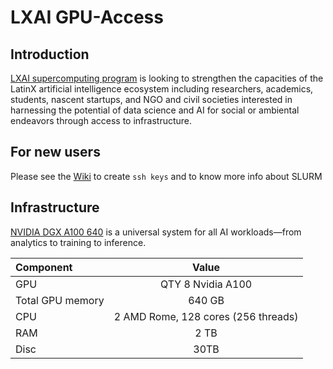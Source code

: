 # LXAI GPU-Access

## Introduction
[LXAI supercomputing program](https://www.latinxinai.org/supercomputer-cfp) is looking to strengthen the capacities of the LatinX artificial intelligence ecosystem including researchers, academics, students, nascent startups, and NGO and civil societies interested in harnessing the potential of data science and AI for social or ambiental endeavors through access to infrastructure.

## For new users
Please see the [Wiki](https://github.com/latinxinai/gpu-access/wiki) to create `ssh keys` and to know more info about SLURM 

## Infrastructure
[NVIDIA DGX A100 640](https://resources.nvidia.com/en-us-dgx-systems/dgx-ai)  is a universal system for all AI workloads—from analytics to training to inference. 

| Component         | Value |
| :---------------- | :------: |
| GPU               | QTY 8  Nvidia A100 |
| Total GPU memory  | 640 GB   |
| CPU | 2 AMD Rome, 128 cores (256 threads)|
| RAM | 2 TB |
| Disc | 30TB |
